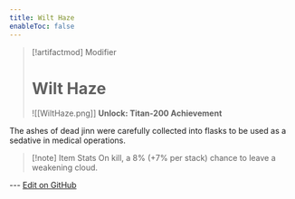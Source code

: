 ```yaml
---
title: Wilt Haze
enableToc: false
---
```

> [!artifactmod] Modifier
>
> # Wilt Haze
>
> ![[WiltHaze.png]]
> **Unlock: Titan-200 Achievement** 

The ashes of dead jinn were carefully collected into flasks to be used as a sedative in medical operations.

> [!note] Item Stats
> On kill, a 8% (+7% per stack) chance to leave a weakening cloud.

--- [Edit on GitHub](https://github.com/Mondrethos/gatekeeperwiki/edit/main/content/Artifacts/WiltHaze.md)